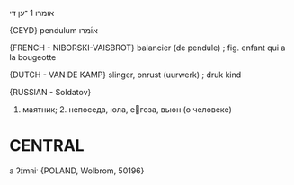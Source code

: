 אומרו 1
־ען
די

{CEYD}
pendulum או֜מרו

{FRENCH - NIBORSKI-VAISBROT}
balancier (de pendule) ; fig. enfant qui a la bougeotte

{DUTCH - VAN DE KAMP}
slinger, onrust (uurwerk) ; druk kind

{RUSSIAN - Soldatov}
1. маятник; 2. непоседа, юла, егоза, вьюн (о человеке)

CENTRAL
========

a ʔɪ́mʀiˑ {POLAND, Wolbrom, 50196}